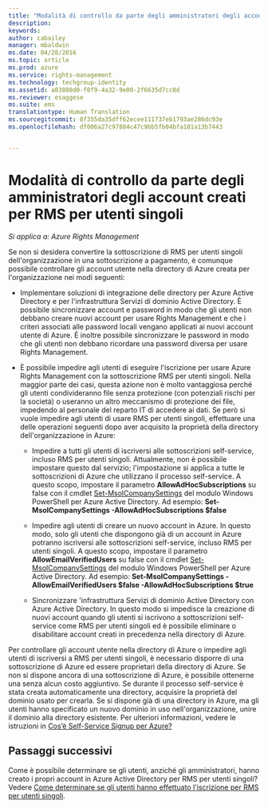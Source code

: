 ```yaml
---
title: "Modalità di controllo da parte degli amministratori degli account creati per RMS per utenti singoli | Azure RMS"
description: 
keywords: 
author: cabailey
manager: mbaldwin
ms.date: 04/28/2016
ms.topic: article
ms.prod: azure
ms.service: rights-management
ms.technology: techgroup-identity
ms.assetid: a83880d0-f0f9-4a32-9e00-2f6635d7cc8d
ms.reviewer: esaggese
ms.suite: ems
translationtype: Human Translation
ms.sourcegitcommit: 0f355da35dff62ecee111737eb1793ae286dc93e
ms.openlocfilehash: df006a27c97884c47c9bb5fb04bfa181a13b7443


---
```




# Modalità di controllo da parte degli amministratori degli account creati per RMS per utenti singoli

*Si applica a: Azure Rights Management*


Se non si desidera convertire la sottoscrizione di RMS per utenti singoli dell'organizzazione in una sottoscrizione a pagamento, è comunque possibile controllare gli account utente nella directory di Azure creata per l'organizzazione nei modi seguenti:

-   Implementare soluzioni di integrazione delle directory per Azure Active Directory e per l'infrastruttura Servizi di dominio Active Directory. È possibile sincronizzare account e password in modo che gli utenti non debbano creare nuovi account per usare Rights Management e che i criteri associati alle password locali vengano applicati ai nuovi account utente di Azure. È inoltre possibile sincronizzare le password in modo che gli utenti non debbano ricordare una password diversa per usare Rights Management.

-   È possibile impedire agli utenti di eseguire l'iscrizione per usare Azure Rights Management con la sottoscrizione RMS per utenti singoli. Nella maggior parte dei casi, questa azione non è molto vantaggiosa perché gli utenti condivideranno file senza protezione (con potenziali rischi per la società) o useranno un altro meccanismo di protezione dei file, impedendo al personale del reparto IT di accedere ai dati. Se però si vuole impedire agli utenti di usare RMS per utenti singoli, effettuare una delle operazioni seguenti dopo aver acquisito la proprietà della directory dell'organizzazione in Azure:

    -   Impedire a tutti gli utenti di iscriversi alle sottoscrizioni self-service, incluso RMS per utenti singoli.  Attualmente, non è possibile impostare questo dal servizio; l'impostazione si applica a tutte le sottoscrizioni di Azure che utilizzano il processo self-service. A questo scopo, impostare il parametro **AllowAdHocSubscriptions** su false con il cmdlet [Set-MsolCompanySettings](http://technet.microsoft.com/library/dn194127.aspx) del modulo Windows PowerShell per Azure Active Directory. Ad esempio: **Set-MsolCompanySettings -AllowAdHocSubscriptions $false**

    -   Impedire agli utenti di creare un nuovo account in Azure. In questo modo, solo gli utenti che dispongono già di un account in Azure potranno iscriversi alle sottoscrizioni self-service, incluso RMS per utenti singoli.  A questo scopo, impostare il parametro **AllowEmailVerifiedUsers** su false con il cmdlet [Set-MsolCompanySettings](http://technet.microsoft.com/library/dn194127.aspx) del modulo Windows PowerShell per Azure Active Directory. Ad esempio: **Set-MsolCompanySettings -AllowEmailVerifiedUsers $false -AllowAdHocSubscriptions $true**

    -   Sincronizzare 'infrastruttura Servizi di dominio Active Directory con Azure Active Directory. In questo modo si impedisce la creazione di nuovi account quando gli utenti si iscrivono a sottoscrizioni self-service come RMS per utenti singoli ed è possibile eliminare o disabilitare account creati in precedenza nella directory di Azure.

Per controllare gli account utente nella directory di Azure o impedire agli utenti di iscriversi a RMS per utenti singoli, è necessario disporre di una sottoscrizione di Azure ed essere proprietari della directory di Azure. Se non si dispone ancora di una sottoscrizione di Azure, è possibile ottenerne una senza alcun costo aggiuntivo. Se durante il processo self-service è stata creata automaticamente una directory, acquisire la proprietà del dominio usato per crearla. Se si dispone già di una directory in Azure, ma gli utenti hanno specificato un nuovo dominio in uso nell'organizzazione, unire il dominio alla directory esistente. Per ulteriori informazioni, vedere le istruzioni in [Cos’è Self-Service Signup per Azure?](https://azure.microsoft.com/documentation/articles/active-directory-self-service-signup/)


## Passaggi successivi

Come è possibile determinare se gli utenti, anziché gli amministratori, hanno creato i propri account in Azure Active Directory per RMS per utenti singoli?  Vedere [Come determinare se gli utenti hanno effettuato l'iscrizione per RMS per utenti singoli](rms-for-individuals-identify-sign-up.md).



<!--HONumber=Jul16_HO3-->


